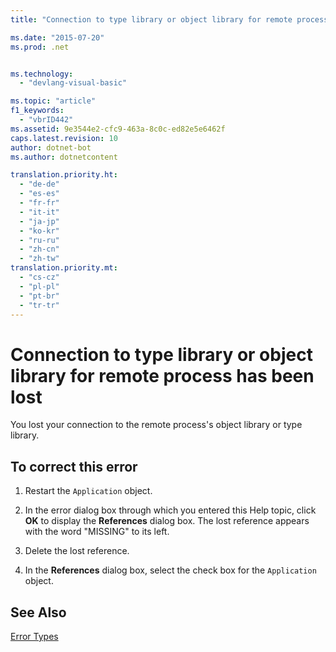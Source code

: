 ```yaml
---
title: "Connection to type library or object library for remote process has been lost | Microsoft Docs"

ms.date: "2015-07-20"
ms.prod: .net


ms.technology: 
  - "devlang-visual-basic"

ms.topic: "article"
f1_keywords: 
  - "vbrID442"
ms.assetid: 9e3544e2-cfc9-463a-8c0c-ed82e5e6462f
caps.latest.revision: 10
author: dotnet-bot
ms.author: dotnetcontent

translation.priority.ht: 
  - "de-de"
  - "es-es"
  - "fr-fr"
  - "it-it"
  - "ja-jp"
  - "ko-kr"
  - "ru-ru"
  - "zh-cn"
  - "zh-tw"
translation.priority.mt: 
  - "cs-cz"
  - "pl-pl"
  - "pt-br"
  - "tr-tr"
---
```

# Connection to type library or object library for remote process has been lost
You lost your connection to the remote process's object library or type library.  
  
## To correct this error  
  
1.  Restart the `Application` object.  
  
2.  In the error dialog box through which you entered this Help topic, click **OK** to display the **References** dialog box. The lost reference appears with the word "MISSING" to its left.  
  
3.  Delete the lost reference.  
  
4.  In the **References** dialog box, select the check box for the `Application` object.  
  
## See Also  
 [Error Types](../../visual-basic/programming-guide/language-features/error-types.md)